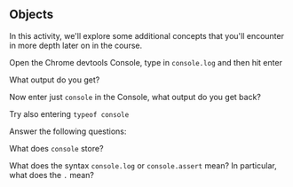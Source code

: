 ## Objects

In this activity, we'll explore some additional concepts that you'll encounter in more depth later on in the course.

Open the Chrome devtools Console, type in `console.log` and then hit enter

What output do you get? <!-- This is what I got : ƒ log() { [native code] } -->

Now enter just `console` in the Console, what output do you get back? <!-- console {debug: ƒ, error: ƒ, info: ƒ, log: ƒ, warn: ƒ, …} -->

Try also entering `typeof console`

Answer the following questions:

What does `console` store? <!-- An 'object' === console is an object that provides access to the browser's debugging console, allowing developers to log messages, assert conditions, and display errors. -->

What does the syntax `console.log` or `console.assert` mean? In particular, what does the `.` mean?
<!-- The syntax console.log and console.assert refers to methods of the console object. The . (dot) operator is used to access properties or methods of an object, meaning you are calling the log or assert method defined on the console object. -->
